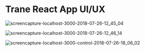# Trane React App UI/UX 

![screencapture-localhost-3000-2018-07-26-12_45_04](https://user-images.githubusercontent.com/32858340/43291106-568b4a3c-90fe-11e8-9178-db4fdd64e6ca.jpg)

![screencapture-localhost-3000-2018-07-26-12_46_14](https://user-images.githubusercontent.com/32858340/43291136-6df929be-90fe-11e8-9dd8-9b5c7e3f5ea9.jpg)

![screencapture-localhost-3000-control-2018-07-26-18_06_02](https://user-images.githubusercontent.com/32858340/43291193-a1134d48-90fe-11e8-84ea-b1e3c204c211.jpg)
